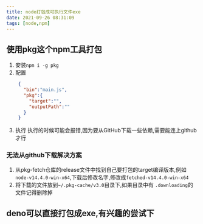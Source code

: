 ```yaml
---
title: node打包成可执行文件exe
date: 2021-09-26 08:31:09
tags: [node,npm]
---
```

## 使用pkg这个npm工具打包
1. 安装`npm i -g pkg`
2. 配置
   ```json
    {
      "bin":"main.js",
      "pkg":{
        "target":"",
        "outputPath":""
      }
    }
   ```
3. 执行 执行的时候可能会报错,因为要从GitHub下载一些依赖,需要能连上github才行

### 无法从github下载解决方案
1. 从pkg-fetch仓库的release文件中找到自己要打包的target编译版本,例如`node-v14.4.0-win-x64`,下载后修改名字,修改成`fetched-v14.4.0-win-x64`
2. 将下载的文件放到`~/.pkg-cache/v3.0`目录下,如果目录中有 `.downloading`的文件记得删除掉


## deno可以直接打包成exe,有兴趣的尝试下